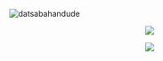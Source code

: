 <p align="center">
<!--   <img src="https://github-readme-stats.vercel.app/api?username=datsabahandude&theme=chartreuse-dark&show_icons=true"> -->
</p>
<p align="left"> <img src="https://komarev.com/ghpvc/?username=datsabahandude&label=Profile%20views&color=0e75b6&style=flat" alt="datsabahandude" /> </p>
<p align="center">
  <img src="https://streak-stats.demolab.com/?user=datsabahandude&currStreakNum=2FD3EB&fire=pink&sideLabels=F00&date_format=M%20j%5B%2C%20Y%5D&theme=chartreuse-dark">
</p>
<p align="center">
  <img src="https://github-readme-stats.vercel.app/api/top-langs/?username=datsabahandude&theme=chartreuse-dark&layout=compact">
</p>

<!--
**datsabahandude/datsabahandude** is a ✨ _special_ ✨ repository because its `README.md` (this file) appears on your GitHub profile. مَنْ جَدَّ وَجَدَ

Here are some ideas to get you started:

- 🔭 I’m currently working on ...
- 🌱 I’m currently learning ...
- 👯 I’m looking to collaborate on ...
- 🤔 I’m looking for help with ...
- 💬 Ask me about ...
- 📫 How to reach me: ...
- 😄 Pronouns: ...
- ⚡ Fun fact: ...
-->
